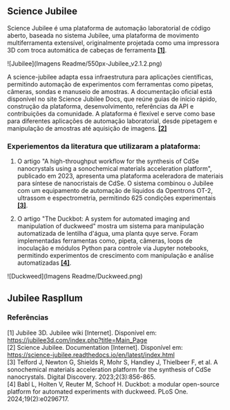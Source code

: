 ## Science Jubilee

Science Jubilee é uma plataforma de automação laboratorial de código aberto, baseada no sistema Jubilee, uma plataforma de movimento multiferramenta extensível, originalmente projetada como uma impressora 3D com troca automática de cabeças de ferramenta [**[1]**](https://jubilee3d.com/index.php?title=Main_Page). 

![Jubilee](Imagens Readme/550px-Jubilee_v2.1.2.png)

A science-jubilee adapta essa infraestrutura para aplicações científicas, permitindo automação de experimentos com ferramentas como pipetas, câmeras, sondas e manuseio de amostras. A documentação oficial está disponível no site Science Jubilee Docs, que reúne guias de início rápido, construção da plataforma, desenvolvimento, referências da API e contribuições da comunidade. A plataforma é flexível e serve como base para diferentes aplicações de automação laboratorial, desde pipetagem e manipulação de amostras até aquisição de imagens.  [**[2]**](https://science-jubilee.readthedocs.io/en/latest/index.html)

### Experiementos da literatura que utilizaram a plataforma:

1. O artigo "A high-throughput workflow for the synthesis of CdSe nanocrystals using a sonochemical materials acceleration platform", publicado em 2023, apresenta uma plataforma aceleradora de materiais para síntese de nanocristais de CdSe. O sistema combinou o Jubilee com um equipamento de automação de líquidos da Opentrons OT-2, ultrassom e espectrometria, permitindo 625 condições experimentais [**[3]**](https://pubs.rsc.org/en/content/articlehtml/2023/dd/d3dd00033h).  

2. O artigo "The Duckbot: A system for automated imaging and manipulation of duckweed" mostra um sistema para manipulação automatizada de lentilha d'água, uma planta quye serve. Foram implementadas ferramentas como, pipeta, câmeras, loops de inoculação e módulos Python para controle via Jupyter notebooks, permitindo experimentos de crescimento com manipulação e análise automatizadas [**[4]**](https://journals.plos.org/plosone/article?id=10.1371/journal.pone.0296717).  

![Duckweed](Imagens Readme/Duckweed.png)

## Jubilee RaspIlum




### Referências

[1] Jubilee 3D. Jubilee wiki [Internet]. Disponível em: https://jubilee3d.com/index.php?title=Main_Page  
[2] Science Jubilee. Documentation [Internet]. Disponível em: https://science-jubilee.readthedocs.io/en/latest/index.html  
[3] Telford J, Newton G, Shields R, Mohr S, Handley J, Thielbeer F, et al. A sonochemical materials acceleration platform for the synthesis of CdSe nanocrystals. Digital Discovery. 2023;2(3):856-865.  
[4] Babl L, Holten V, Reuter M, Schoof H. Duckbot: a modular open-source platform for automated experiments with duckweed. PLoS One. 2024;19(2):e0296717.  


